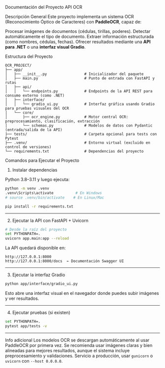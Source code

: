Documentación del Proyecto API OCR

 Descripción General
Este proyecto implementa un sistema OCR (Reconocimiento Óptico de Caracteres) con **PaddleOCR**, capaz de:

Procesar imágenes de documentos (cédulas, tirillas, poderes).
Detectar automáticamente el tipo de documento.
Extraer información estructurada (como nombres, cédulas, fechas).
Ofrecer resultados mediante una **API para .NET** o una **interfaz visual Gradio**.

Estructura del Proyecto

```
OCR_PROJECT/
├── app/
│   ├── __init__.py                 # Inicializador del paquete
│   ├── main.py                     # Punto de entrada con FastAPI y rutas
│   ├── api/
│   │   └── endpoints.py            # Endpoints de la API REST para consumo externo (como .NET)
│   ├── interface/
│   │   └── gradio_ui.py            # Interfaz gráfica usando Gradio para pruebas visuales del OCR
│   └── core/
│       ├── ocr_engine.py           # Motor central OCR: preprocesamiento, clasificación, extracción
│       └── schemas.py              # Modelos de datos con Pydantic (entrada/salida de la API)
├── tests/                          # Carpeta opcional para tests con Pytest
├── .venv/                          # Entorno virtual (excluido en control de versiones)
└── requirements.txt                # Dependencias del proyecto
```

Comandos para Ejecutar el Proyecto

1. Instalar dependencias

Python 3.8–3.11 y luego ejecuta:

```bash
python -m venv .venv
.venv\Scripts\activate          # En Windows
# source .venv/bin/activate    # En Linux/Mac

pip install -r requirements.txt
```

---

2. Ejecutar la API con FastAPI + Uvicorn

```bash
# Desde la raíz del proyecto
set PYTHONPATH=.
uvicorn app.main:app --reload
```

La API quedará disponible en:

```
http://127.0.0.1:8000
http://127.0.0.1:8000/docs  ← Documentación Swagger UI
```

---

3. Ejecutar la interfaz Gradio

```bash
python app/interface/gradio_ui.py
```

Esto abre una interfaz visual en el navegador donde puedes subir imágenes y ver resultados.

---

4. Ejecutar pruebas (si existen)

```bash
set PYTHONPATH=.
pytest app/tests -v
```

---

Info adicional
Los modelos OCR se descargan automáticamente al usar PaddleOCR por primera vez.
Se recomienda usar imágenes claras y bien alineadas para mejores resultados, aunque el sistema incluye preprocesamiento y validaciones.
Servicio a producción, usar `gunicorn` o `uvicorn` con `--host 0.0.0.0`.
